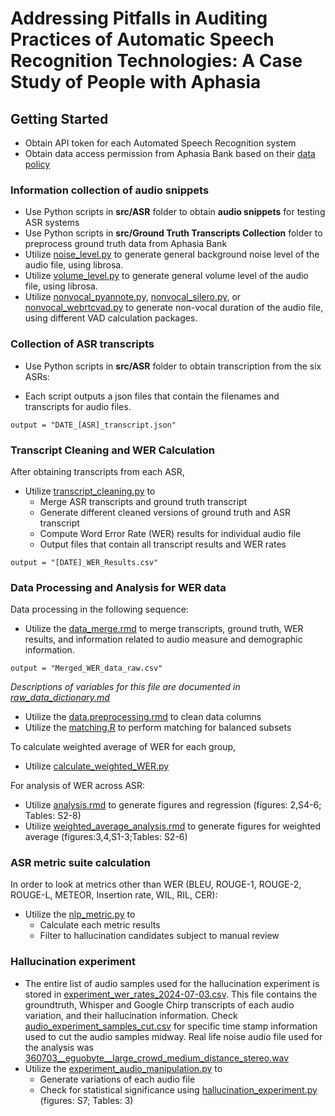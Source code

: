 # Addressing Pitfalls in Auditing Practices of Automatic Speech Recognition Technologies: A Case Study of People with Aphasia


## Getting Started
- Obtain API token for each Automated Speech Recognition system
- Obtain data access permission from Aphasia Bank based on their [data policy](https://talkbank.org/share/rules.html)

### Information collection of audio snippets 
- Use Python scripts in **src/ASR** folder to obtain **audio snippets** for testing ASR systems
- Use  Python scripts in **src/Ground Truth Transcripts Collection** folder to preprocess ground truth data from Aphasia Bank
- Utilize [noise_level.py](https://github.com/koenecke/auditing_asr_aphasia/blob/main/src/audio_measure/noise_level.py) to generate general background noise level of the audio file, using librosa.
- Utilize [volume_level.py](https://github.com/koenecke/auditing_asr_aphasia/blob/main/src/audio_measure/volume_level.py) to generate general volume level of the audio file, using librosa.
- Utilize [nonvocal_pyannote.py](https://github.com/koenecke/auditing_asr_aphasia/blob/main/src/audio_measure/nonvocal_pyannote.py), [nonvocal_silero.py](https://github.com/koenecke/auditing_asr_aphasia/blob/main/src/audio_measure/nonvocal_silero.py), or [nonvocal_webrtcvad.py](https://github.com/koenecke/auditing_asr_aphasia/blob/main/src/audio_measure/nonvocal_webrtcvad.py) to generate non-vocal duration of the audio file, using different VAD calculation packages.

### Collection of ASR transcripts

- Use Python scripts in **src/ASR** folder to obtain transcription from the six ASRs:
  
- Each script outputs a json files that contain the filenames and transcripts for audio files.
```
output = "DATE_[ASR]_transcript.json"
```

### Transcript Cleaning and WER Calculation
After obtaining transcripts from each ASR, 
- Utilize [transcript_cleaning.py](https://github.com/koenecke/auditing_asr_aphasia/blob/main/src/transcript_cleaning.ipynb) to
  - Merge ASR transcripts and ground truth transcript
  - Generate different cleaned versions of ground truth and ASR transcript 
  - Compute Word Error Rate (WER) results for individual audio file
  - Output files that contain all transcript results and WER rates
```
output = "[DATE]_WER_Results.csv"
```
### Data Processing and Analysis for WER data
Data processing in the following sequence:
- Utilize the [data_merge.rmd](https://github.com/koenecke/auditing_asr_aphasia/blob/main/src/Analysis/data_merge.Rmd) to merge transcripts, ground truth, WER results, and information related to audio measure and demographic information. 
```
output = "Merged_WER_data_raw.csv"
```
*Descriptions of variables for this file are documented in [raw_data_dictionary.md](https://github.com/koenecke/aphasia_asr_audit/blob/main/data/raw_data_dictionary.md)* 
- Utilize the [data.preprocessing.rmd](https://github.com/koenecke/auditing_asr_aphasia/blob/main/src/Analysis/data_processing.R) to clean data columns
- Utilize the [matching.R](https://github.com/koenecke/auditing_asr_aphasia/blob/main/src/Analysis/matching.R) to perform matching for balanced subsets

To calculate weighted average of WER for each group,
- Utilize [calculate_weighted_WER.py](https://github.com/koenecke/auditing_asr_aphasia/blob/main/src/calculate_weighted_WER.py)

For analysis of WER across ASR:
- Utilize [analysis.rmd](https://github.com/koenecke/auditing_asr_aphasia/blob/main/src/Analysis/analysis.Rmd) to generate figures and regression (figures: 2,S4-6; Tables: S2-8)  
- Utilize [weighted_average_analysis.rmd](https://github.com/koenecke/auditing_asr_aphasia/blob/main/src/Analysis/weighted_average_analysis.Rmd) to generate figures for weighted average (figures:3,4,S1-3;Tables: S2-6) 

### ASR metric suite calculation
In order to look at metrics other than WER (BLEU, ROUGE-1, ROUGE-2, ROUGE-L, METEOR, Insertion rate, WIL, RIL, CER):
- Utilize the [nlp_metric.py](https://github.com/koenecke/auditing_asr_aphasia/blob/main/src/Analysis/nlp_metric.py) to
    - Calculate each metric results
    - Filter to hallucination candidates subject to manual review

### Hallucination experiment
- The entire list of audio samples used for the hallucination experiment is stored in [experiment_wer_rates_2024-07-03.csv](https://github.com/koenecke/auditing_asr_aphasia/blob/main/data/Hallucination_Experiment/experiment_wer_rates_2024-07-03.csv). This file contains the groundtruth, Whisper and Google Chirp transcripts of each audio variation, and their hallucination information. Check [audio_experiment_samples_cut.csv](https://github.com/koenecke/auditing_asr_aphasia/blob/main/data/Hallucination_Experiment/audio_experiment_samples_cut.csv) for specific time stamp information used to cut the audio samples midway. Real life noise audio file used for the analysis was [360703__eguobyte__large_crowd_medium_distance_stereo.wav](https://freesound.org/people/eguobyte/sounds/360703/)
- Utilize the [experiment_audio_manipulation.py](https://github.com/koenecke/auditing_asr_aphasia/blob/main/src/Analysis/hallucination/experiment_audio_manipulation.py) to
  - Generate variations of each audio file
  - Check for statistical significance using [hallucination_experiment.py](https://github.com/koenecke/auditing_asr_aphasia/blob/main/src/Analysis/hallucination/hallucination_experiment.py) (figures: S7; Tables: 3)

